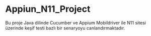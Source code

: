 # Appiun_N11_Project
Bu proje Java dilinde  Cucumber ve Appium Mobildriver ile N11 sitesi üzerinde  keşif testi bazlı bir senaryoyu canlandırmaktadır.
